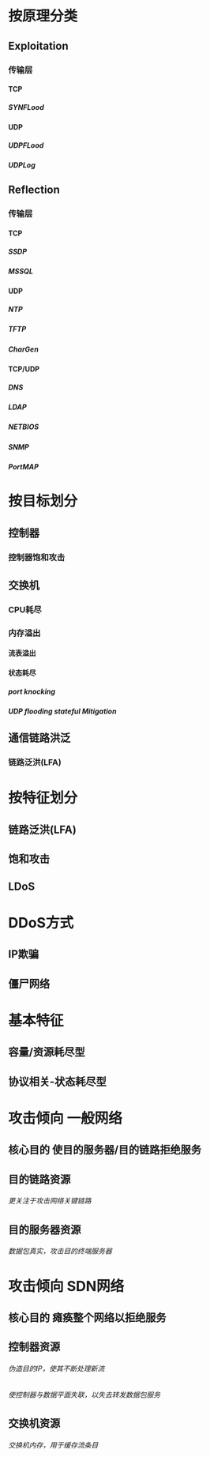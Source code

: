 # 按原理分类
## Exploitation 
### 传输层

#### TCP
##### SYNFLood
#### UDP
##### UDPFLood
##### UDPLog
## Reflection 
### 传输层

#### TCP
##### SSDP
##### MSSQL
#### UDP
##### NTP
##### TFTP
##### CharGen
#### TCP/UDP
##### DNS
##### LDAP
##### NETBIOS
##### SNMP
##### PortMAP
# 按目标划分
## 控制器
### 控制器饱和攻击
## 交换机
### CPU耗尽
### 内存溢出
#### 流表溢出
#### 状态耗尽
##### port knocking
#####  UDP flooding stateful Mitigation
## 通信链路洪泛
### 链路泛洪(LFA)
# 按特征划分
## 链路泛洪(LFA)
## 饱和攻击
## LDoS

# DDoS方式
## IP欺骗
## 僵尸网络
# 基本特征
## 容量/资源耗尽型
## 协议相关-状态耗尽型
# 攻击倾向 一般网络
## 核心目的 使目的服务器/目的链路拒绝服务
## 目的链路资源
###### 更关注于攻击网络关键链路
## 目的服务器资源
###### 数据包真实，攻击目的终端服务器

# 攻击倾向 SDN网络
## 核心目的 瘫痪整个网络以拒绝服务
## 控制器资源
###### 伪造目的IP，使其不断处理新流
###### 使控制器与数据平面失联，以失去转发数据包服务
## 交换机资源
###### 交换机内存，用于缓存流条目
